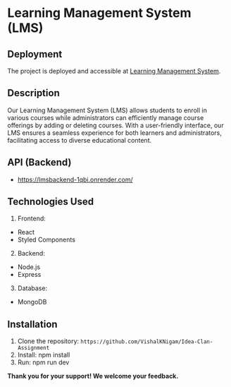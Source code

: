 # Learning Management System (LMS)

## Deployment

The project is deployed and accessible at [Learning Management System](https://idea-clan-assignment-alpha.vercel.app/).

## Description

Our Learning Management System (LMS) allows students to enroll in various courses while administrators can efficiently manage course offerings by adding or deleting courses. With a user-friendly interface, our LMS ensures a seamless experience for both learners and administrators, facilitating access to diverse educational content.

## API (Backend)

- https://lmsbackend-1qbi.onrender.com/

## Technologies Used

1. Frontend:
- React
- Styled Components

2. Backend:
- Node.js
- Express

3. Database:
- MongoDB

## Installation

1. Clone the repository: `https://github.com/VishalKNigam/Idea-Clan-Assignment`
2. Install: npm install
3. Run: npm run dev

**Thank you for your support! We welcome your feedback.**

